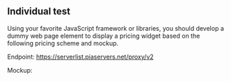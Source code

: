## Individual test


Using your favorite JavaScript framework or libraries, you should develop a dummy web page element to display a pricing widget based on the following pricing scheme and mockup.


Endpoint: https://serverlist.piaservers.net/proxy/v2

Mockup: 